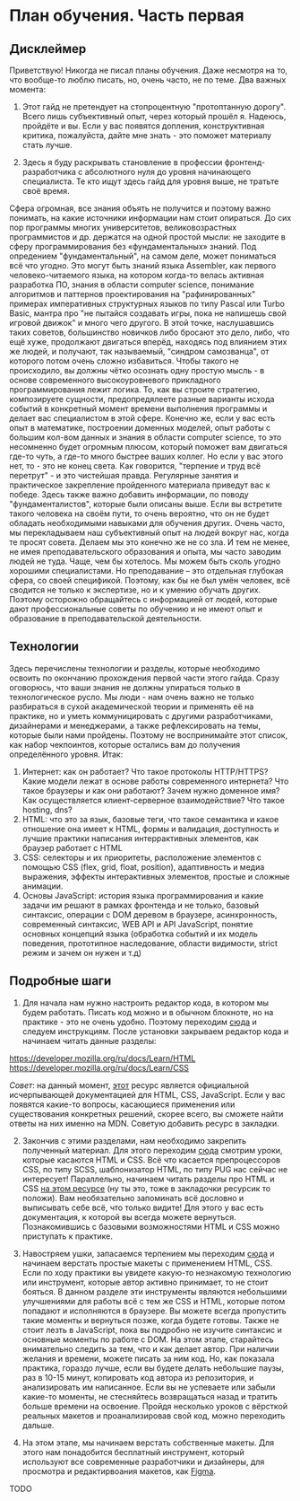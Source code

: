 # План обучения. Часть первая

## Дисклеймер

Приветствую! Никогда не писал планы обучения. Даже несмотря на то, что вообще-то люблю писать, но, очень часто, не по теме. Два важных момента:

1. Этот гайд не претендует на стопроцентную "протоптанную дорогу". Всего лишь субъективный опыт, через который прошёл я. Надеюсь, пройдёте и вы. Если у вас появятся допления, конструктивная критика, пожалуйста, дайте мне знать - это поможет материалу стать лучше.

2. Здесь я буду раскрывать становление в профессии фронтенд-разработчика с абсолютного нуля до уровня начинающего специалиста. Те кто ищут здесь гайд для уровня выше, не тратьте своё время.

Сфера огромная, все знания объять не получится и поэтому важно понимать, на какие источники информации нам стоит опираться. До сих пор программы многих университетов, великовозрастных программистов и др. держатся на одной простой мысли: не заходите в сферу программирования без «фундаментальных» знаний. Под опредением "фундаментальный", на самом деле, может пониматься всё что угодно. Это могут быть знаний языка Assembler, как первого человеко-читаемого языка, на котором когда-то велась активная разработка ПО, знания в области computer science, понимание алгоритмов и паттернов проектирования на "рафинированных" примерах императивных структурных языков по типу Pascal или Turbo Basic, мантра про "не пытайся создавать игры, пока не напишешь свой игровой движок" и много чего другого. В этой точке, наслушавшись таких советов, большинство новичков либо бросают это дело, либо, что ещё хуже, продолжают двигаться вперёд, находясь под влиянием этих же людей, и получают, так называемый, "синдром самозванца", от которого потом очень сложно избавиться. Чтобы такого не происходило, вы должны чётко осознать одну простую мысль - в основе современного высокоуровневого прикладного программирования лежит логика. То, как вы строите стратегию, композируете сущности, предопредялеете разные варианты исхода событий в конкретный момент времени выполнения программы и делает вас специалистом в этой сфере. Конечно же, если у вас есть опыт в математике, построении доменных моделей, опыт работы с большим кол-вом данных и знания в области computer science, то это несомненно будет огромным плюсом, который поможет вам двигаться где-то чуть, а где-то много быстрее ваших коллег. Но если у вас этого нет, то - это не конец света. Как говорится, "терпение и труд всё перетрут" - и это чистейшая правда. Регулярные занятия и практическое закрепление пройденного материала приведут вас к победе. Здесь также важно добавить информации, по поводу "фундаменталистов", которые были описаны выше. Если вы встретите такого человека на своём пути, то очень вероятно, что он не будет обладать необходимыми навыками для обучения других. Очень часто, мы перекладываем наш субъективный опыт на людей вокруг нас, когда те просят совета. Делаем мы это конечно же не со зла. И тем не менее, не имея преподавательского образования и опыта, мы часто заводим людей не туда. Чаще, чем бы хотелось. Мы можем быть сколь угодно хорошими специалистами. Но преподавание – это отдельная глубокая сфера, со своей спецификой. Поэтому, как бы не был умён человек, всё сводится не только к экспертизе, но и к умению обучать других. Поэтому осторожно обращайтесь с информацией от людей, которые дают профессиональные советы по обучению и не имеют опыт и образование в преподавательской деятельности.

## Технологии

Здесь перечислены технологии и разделы, которые необходимо освоить по окончанию прохождения первой части этого гайда. Сразу оговорюсь, что ваши знания не должны упираться только в технологическое русло. Мы люди - нам очень важно не только разбираться в сухой академической теории и применять её на практике, но и уметь коммуницировать с другими разработчиками, дизайнерами и менеджерами, а также рефлексировать на темы, которые были нами пройдены. Поэтому не воспринимайте этот список, как набор чекпоинтов, которые остались вам до получения определённого уровня. Итак:

1. Интернет: как он работает? Что такое протоколы HTTP/HTTPS? Какие модели лежат в основе работы современного интернета? Что такое браузеры и как они работают? Зачем нужно доменное имя? Как осуществляется клиент-серверное взаимодействие? Что такое hosting, dns?
2. HTML: что это за язык, базовые теги, что такое семантика и какое отношение она имеет к HTML, формы и валидация, доступность и лучшие практики написания интеррактивных элементов, как браузер работает с HTML
3. CSS: селекторы и их приоритеты, расположение элементов с помощью CSS (flex, grid, float, position), адаптивность и медиа выражения, эффекты интерактивных элементов, простые и сложные анимации.
4. Основы JavaScript: история языка программирования и какие задачи им решают в рамках фронтенда и не только, базовый синтаксис, операции с DOM деревом в браузере, асинхронность, современный синтаксис, WEB API и API JavaScript, понятие основных концепций языка (обработка событий и их модель поведения, прототипное наследование, области видимости, strict режим и зачем он нужен и т.д)

## Подробные шаги

1. Для начала нам нужно настроить редактор кода, в котором мы будем работать. Писать код можно и в обычном блокноте, но на практике - это не очень удобно. Поэтому переходим [сюда](https://www.youtube.com/watch?v=nxCLXMBl4e4&ab_channel=%D0%A4%D1%80%D1%96%D0%BB%D0%B0%D0%BD%D1%81%D0%B5%D1%80%D0%BF%D0%BE%D0%B6%D0%B8%D1%82%D1%82%D1%8E) и следуем инструкциям. После установки закрываем редактор кода и начинаем читать данные разделы:

https://developer.mozilla.org/ru/docs/Learn/HTML
https://developer.mozilla.org/ru/docs/Learn/CSS

_Совет_: на данный момент, [этот](https://developer.mozilla.org/) ресурс является официальной исчерпывающей документацией для HTML, CSS, JavaScript. Если у вас появятся какие-то вопросы, касающиеся применения или существования конкретных решений, скорее всего, вы сможете найти ответы на них именно на MDN. Советую добавить ресурс в закладки.

2. Закончив с этими разделами, нам необходимо закрепить полученный материал. Для этого переходим [сюда](https://www.youtube.com/watch?v=yJcCKuxfb2o&list=PLM6XATa8CAG4F9nAIYNS5oAiPotxwLFIr&ab_channel=%D0%A4%D1%80%D1%96%D0%BB%D0%B0%D0%BD%D1%81%D0%B5%D1%80%D0%BF%D0%BE%D0%B6%D0%B8%D1%82%D1%82%D1%8E) смотрим уроки, которые касаются HTML и CSS. Всё что касается препроцессоров CSS, по типу SCSS, шаблонизатор HTML, по типу PUG нас сейчас не интересует! Параллельно, начинаем читать разделы про HTML и CSS [на этом ресурсе](https://doka.guide/) (ну ты это, тоже в закладочки ресурсик то положи). Вам необязательно запоминать всё дословно и выписывать себе всё, что только видите! Для этого у вас есть документация, к которой вы всегда можете вернуться. Познакомившись с базовыми возможностями HTML и CSS можно приступать к практике.

3. Навостряем ушки, запасаемся терпением мы переходим [сюда](https://www.youtube.com/watch?v=8KjBQSiTP3w&list=PLM6XATa8CAG4r-T7_wywPhzckQNTMxC1f&ab_channel=%D0%A4%D1%80%D1%96%D0%BB%D0%B0%D0%BD%D1%81%D0%B5%D1%80%D0%BF%D0%BE%D0%B6%D0%B8%D1%82%D1%82%D1%8E) и начинаем верстать простые макеты с применением HTML, CSS. Если по ходу практики вы увидете какую-то незнакомую технологию или инструмент, которые автор активно принимает, то не стоит бояться. В данном разделе эти инструменты являются небольшими улучшениями для работы всё с тем же CSS и HTML, которые потом попадают и исполняются в браузере. Вы можете всегда пропустить такие моменты и вернуться позже, когда будете готовы. Также не стоит лезть в JavaScript, пока вы подробно не изучите синтаксис и основные моменты по работе с DOM. На этом этапе, старайтесь внимательно следить за тем, что и как делает автор. При наличии желания и времени, можете писать за ним код. Но, как показала практика, гораздо лучше, если вы будете делать небольшие паузы, раз в 10-15 минут, копировать код автора из репозитория, и анализировать им написанное. Если вы не успеваете или забыли какие-то моменты, не стесняйтесь возвращаться назад и тратить больше времени на освоение. Пройдя несколько уроков с вёрсткой реальных макетов и проанализировав свой код, можно переходить дальше.

4. На этом этапе, мы начинаем верстать собственные макеты. Для этого нам понадобится бесплатный инструмент, который используют все современные разработчики и дизайнеры, для просмотра и редактирвоания макетов, как [Figma](https://www.figma.com/).

TODO
